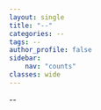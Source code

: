 ```yaml
---
layout: single
title: "--"
categories: --
tags: --
author_profile: false
sidebar:
    nav: "counts"
classes: wide
---
```


--